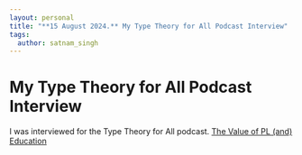 ```yaml
---
layout: personal
title: "**15 August 2024.** My Type Theory for All Podcast Interview"
tags:
  author: satnam_singh
---
```

# My Type Theory for All Podcast Interview
I was interviewed for the Type Theory for All podcast. [The Value of PL (and) Education](https://www.typetheoryforall.com/episodes/the-value-of-pl-and-education)